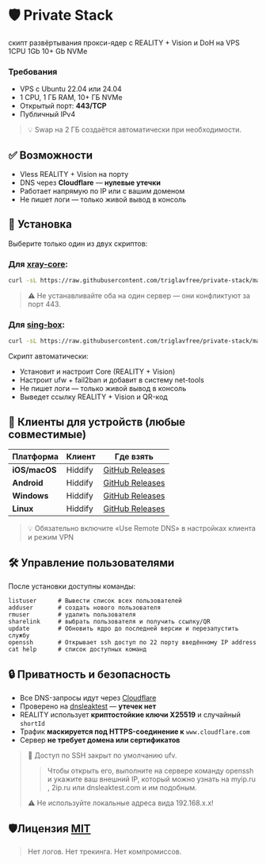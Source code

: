 # 🛡️ Private Stack
скипт развёртывания прокси-ядер с REALITY + Vision и DoH на VPS 1CPU 1Gb 10+ Gb NVMe
### Требования
- VPS с Ubuntu 22.04 или 24.04
- 1 CPU, 1 ГБ RAM, 10+ ГБ NVMe
- Открытый порт: **443/TCP**
- Публичный IPv4
> 💡 Swap на 2 ГБ создаётся автоматически при необходимости.

## ✅ Возможности
-  Vless REALITY + Vision на порту
-  DNS через **Cloudflare** — **нулевые утечки**
-  Работает напрямую по IP или с вашим доменом
-  Не пишет логи — только живой вывод в консоль

## 🚀 Установка
Выберите только один из двух скриптов:
### Для [xray-core](https://github.com/XTLS/Xray-core):
```bash
curl -sL https://raw.githubusercontent.com/triglavfree/private-stack/main/xray-core | bash
```
>⚠️ Не устанавливайте оба на один сервер — они конфликтуют за порт 443.

### Для [sing-box](https://github.com/SagerNet/sing-box):
```bash
curl -sL https://raw.githubusercontent.com/triglavfree/private-stack/main/sing-box | bash
```
Скрипт автоматически:
- Установит и настроит Core (REALITY + Vision)
- Настроит ufw + fail2ban и добавит в систему net-tools
- Не пишет логи — только живой вывод в консоль
- Выведет ссылку REALITY + Vision и QR-код

## 📱 Клиенты для устройств (любые совместимые)
| Платформа     | Клиент   | Где взять                     |
|---------------|----------|-------------------------------|
| **iOS/macOS** | Hiddify  | [GitHub Releases](https://github.com/hiddify/hiddify-app/releases)|
| **Android**   | Hiddify  | [GitHub Releases](https://github.com/hiddify/hiddify-app/releases) |
| **Windows**   | Hiddify  | [GitHub Releases](https://github.com/hiddify/hiddify-app/releases) |
| **Linux**     | Hiddify  | [GitHub Releases](https://github.com/hiddify/hiddify-app/releases) |

>💡 Обязательно включите  «Use Remote DNS» в настройках клиента и режим VPN

## 🛠 Управление пользователями
После установки доступны команды:
```
listuser      # Вывести список всех пользователей
adduser       # создать нового пользователя
rmuser        # удалить пользователя
sharelink     # выбрать пользователя и получить ссылку/QR
update        # Обновить ядро до последней версии и перезапустить службу
openssh       # Открывает ssh доступ по 22 порту введённому IP address
cat help      # список доступных команд
```
## 🔒 Приватность и безопасность
- Все DNS-запросы идут через [Cloudflare](https://1.1.1.1/dns-query)
- Проверено на [dnsleaktest](https://www.dnsleaktest.com/) — **утечек нет**
- REALITY использует **криптостойкие ключи X25519** и случайный `shortId`
- Трафик **маскируется под HTTPS-соединение к** `www.cloudflare.com`
- Сервер **не требует домена или сертификатов**
> 🔐 Доступ по SSH закрыт по умолчанию ufv.
> > Чтобы открыть его, выполните на сервере команду openssh и укажите ваш внешний IP,  который можно узнать на myip.ru , 2ip.ru  или dnsleaktest.com и им подобным.
> 
> ⚠️ Не используйте локальные адреса вида 192.168.x.x!

## 🛡️Лицензия [MIT](LICENSE)
> Нет логов. Нет трекинга. Нет компромиссов. 
